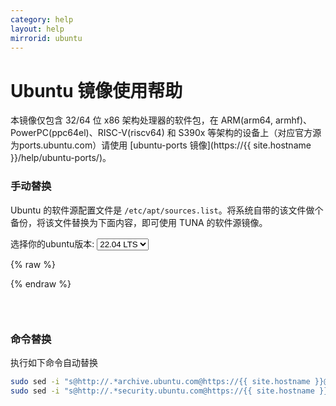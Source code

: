 ```yaml
---
category: help
layout: help
mirrorid: ubuntu
---
```


Ubuntu 镜像使用帮助
===================

本镜像仅包含 32/64 位 x86 架构处理器的软件包，在 ARM(arm64, armhf)、PowerPC(ppc64el)、RISC-V(riscv64) 和 S390x 等架构的设备上（对应官方源为ports.ubuntu.com）请使用 [ubuntu-ports 镜像](https://{{ site.hostname }}/help/ubuntu-ports/)。

### 手动替换
Ubuntu 的软件源配置文件是
`/etc/apt/sources.list`。将系统自带的该文件做个备份，将该文件替换为下面内容，即可使用
TUNA 的软件源镜像。


<form class="form-inline">
<div class="form-group">
	<label>选择你的ubuntu版本: </label>
	<select class="form-control release-select" data-template="#apt-template" data-target="#apt-content">
		<option data-release="trusty">14.04 LTS</option>
		<option data-release="xenial">16.04 LTS</option>
		<option data-release="bionic">18.04 LTS</option>
		<option data-release="focal">20.04 LTS</option>
		<option data-release="impish">21.10</option>
		<option data-release="jammy" selected>22.04 LTS</option>
	</select>
</div>
</form>

{% raw %}
<script id="apt-template" type="x-tmpl-markup">
# 默认注释了源码镜像以提高 apt update 速度，如有需要可自行取消注释
deb https://{%endraw%}{{ site.hostname }}{%raw%}/ubuntu/ {{release_name}} main restricted universe multiverse
# deb-src https://{%endraw%}{{ site.hostname }}{%raw%}/ubuntu/ {{release_name}} main restricted universe multiverse
deb https://{%endraw%}{{ site.hostname }}{%raw%}/ubuntu/ {{release_name}}-updates main restricted universe multiverse
# deb-src https://{%endraw%}{{ site.hostname }}{%raw%}/ubuntu/ {{release_name}}-updates main restricted universe multiverse
deb https://{%endraw%}{{ site.hostname }}{%raw%}/ubuntu/ {{release_name}}-backports main restricted universe multiverse
# deb-src https://{%endraw%}{{ site.hostname }}{%raw%}/ubuntu/ {{release_name}}-backports main restricted universe multiverse
deb https://{%endraw%}{{ site.hostname }}{%raw%}/ubuntu/ {{release_name}}-security main restricted universe multiverse
# deb-src https://{%endraw%}{{ site.hostname }}{%raw%}/ubuntu/ {{release_name}}-security main restricted universe multiverse

# 预发布软件源，不建议启用
# deb https://{%endraw%}{{ site.hostname }}{%raw%}/ubuntu/ {{release_name}}-proposed main restricted universe multiverse
# deb-src https://{%endraw%}{{ site.hostname }}{%raw%}/ubuntu/ {{release_name}}-proposed main restricted universe multiverse
</script>
{% endraw %}

<p></p>

<pre>
<code id="apt-content">
</code>
</pre>





### 命令替换
执行如下命令自动替换
 ```bash
sudo sed -i "s@http://.*archive.ubuntu.com@https://{{ site.hostname }}@g" /etc/apt/sources.list
sudo sed -i "s@http://.*security.ubuntu.com@https://{{ site.hostname }}@g" /etc/apt/sources.list
```

